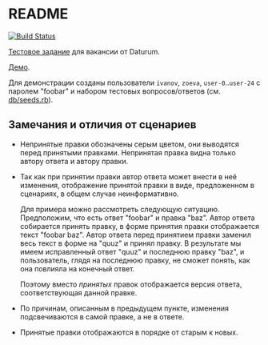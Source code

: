 # README

[![Build Status](https://travis-ci.org/smaximov/questions-service.svg?branch=master)](https://travis-ci.org/smaximov/questions-service)

[Тестовое задание](http://antons-first-site-ddc360.webflow.io/)
для вакансии от Daturum.

[Демо](https://glacial-coast-40310.herokuapp.com/).

Для демонстрации созданы пользователи `ivanov`, `zoeva`, `user-0`..`user-24` с
паролем "foobar" и набором тестовых вопросов/ответов (см. [db/seeds.rb](db/seeds.rb)).

## Замечания и отличия от сценариев

* Непринятые правки обозначены серым цветом, они выводятся перед принятыми правками.
  Непринятая правка видна только автору ответа и автору правки.

* Так как при принятии правки автор ответа может внести в неё изменения,
  отображение принятой правки в виде, предложенном в сценариях, в общем случае неинформативно.

  Для примера можно рассмотреть следующую ситуацию. Предположим, что есть ответ "foobar" и правка
  "baz". Автор ответа собирается принять правку, в форме принятия правки отображается текст
  "foobar baz". Автор ответа перед принятием правки заменил весь текст в форме на "quuz" и принял
  правку. В результате мы имеем исправленный ответ "quuz" и последнюю правку "baz", и пользователь,
  глядя на последнюю правку, не сможет понять, как она повлияла на конечный ответ.

  Поэтому вместо *принятых* правок отображается версия ответа, соответствующая данной правке.

* По причинам, описанным в предыдущем пункте, изменения подсвечиваются в самой правке, а не в ответе.

* Принятые правки отображаются в порядке от старым к новых.
